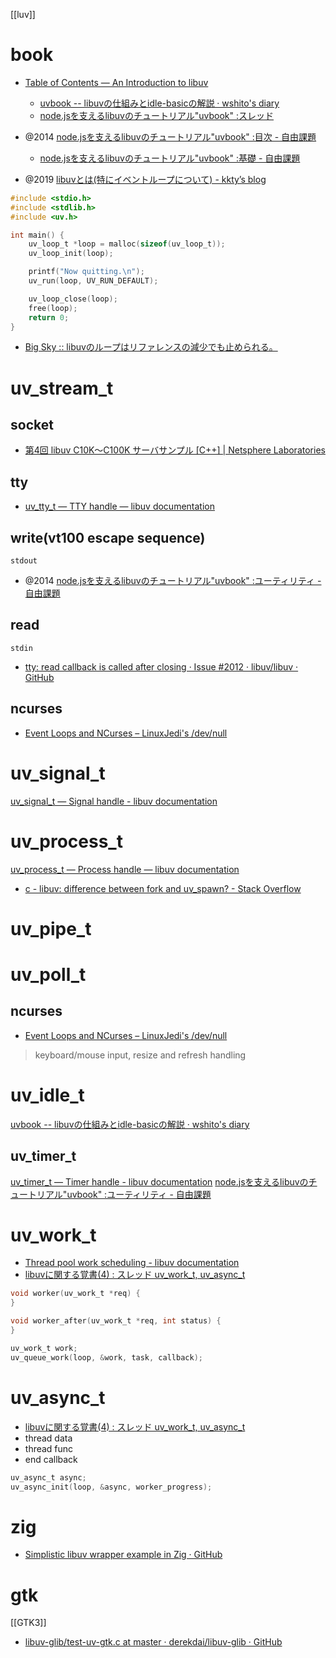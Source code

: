 [[luv]]

# book
- [Table of Contents — An Introduction to libuv](https://nikhilm.github.io/uvbook/)
	- [uvbook -- libuvの仕組みとidle-basicの解説 · wshito's diary](http://diary.wshito.com/comp/lisp/uvbook/uvbook-idle-basic/)
	- [node.jsを支えるlibuvのチュートリアル"uvbook" :スレッド](https://kimitok.hateblo.jp/entry/2014/04/16/223643) 

- @2014 [node.jsを支えるlibuvのチュートリアル"uvbook" :目次 - 自由課題](https://kimitok.hateblo.jp/entry/2014/03/30/184206)
	- [node.jsを支えるlibuvのチュートリアル"uvbook" :基礎 - 自由課題](https://kimitok.hateblo.jp/entry/2014/03/30/185544)

- @2019 [libuvとは(特にイベントループについて) - kkty’s blog](https://blog.kkty.jp/entry/2019/01/11/195601)

```c
#include <stdio.h>
#include <stdlib.h>
#include <uv.h>

int main() {
    uv_loop_t *loop = malloc(sizeof(uv_loop_t));
    uv_loop_init(loop);

    printf("Now quitting.\n");
    uv_run(loop, UV_RUN_DEFAULT);

    uv_loop_close(loop);
    free(loop);
    return 0;
}
```

- [Big Sky :: libuvのループはリファレンスの減少でも止められる。](https://mattn.kaoriya.net/software/lang/c/20111213134522.htm)

# uv_stream_t
## socket
- [第4回 libuv C10K〜C100K サーバサンプル [C++] | Netsphere Laboratories](https://www.nslabs.jp/libuv-c10k-server.rhtml)

## tty
- [uv_tty_t — TTY handle — libuv documentation](http://docs.libuv.org/en/v1.x/tty.html)

## write(vt100 escape sequence)
`stdout`
- @2014 [node.jsを支えるlibuvのチュートリアル"uvbook" :ユーティリティ - 自由課題](https://kimitok.hateblo.jp/entry/2014/04/24/231854)

## read
`stdin`
- [tty: read callback is called after closing · Issue #2012 · libuv/libuv · GitHub](https://github.com/libuv/libuv/issues/2012)

## ncurses
- [Event Loops and NCurses – LinuxJedi's /dev/null](https://linuxjedi.co.uk/2020/04/29/event-loops-and-ncurses/)

# uv_signal_t
[uv_signal_t — Signal handle - libuv documentation](https://docs.libuv.org/en/v1.x/signal.html)

# uv_process_t
[uv_process_t — Process handle — libuv documentation](http://docs.libuv.org/en/v1.x/process.html)
- [c - libuv: difference between fork and uv_spawn? - Stack Overflow](https://stackoverflow.com/questions/70031085/libuv-difference-between-fork-and-uv-spawn)


# uv_pipe_t

# uv_poll_t
## ncurses
- [Event Loops and NCurses – LinuxJedi's /dev/null](https://linuxjedi.co.uk/2020/04/29/event-loops-and-ncurses/)
> keyboard/mouse input, resize and refresh handling

# uv_idle_t
[uvbook -- libuvの仕組みとidle-basicの解説 · wshito's diary](http://diary.wshito.com/comp/lisp/uvbook/uvbook-idle-basic/)

## uv_timer_t
[uv_timer_t — Timer handle - libuv documentation](https://docs.libuv.org/en/v1.x/timer.html)
[node.jsを支えるlibuvのチュートリアル"uvbook" :ユーティリティ - 自由課題](https://kimitok.hateblo.jp/entry/2014/04/24/231854)

# uv_work_t
- [Thread pool work scheduling - libuv documentation](https://docs.libuv.org/en/v1.x/threadpool.html)
- [libuvに関する覚書(4) : スレッド uv_work_t, uv_async_t](https://www.usagi1975.com/052220180938/)

```c
void worker(uv_work_t *req) {
}

void worker_after(uv_work_t *req, int status) {
}

uv_work_t work;
uv_queue_work(loop, &work, task, callback);
```

# uv_async_t
- [libuvに関する覚書(4) : スレッド uv_work_t, uv_async_t](https://www.usagi1975.com/052220180938/)
- thread data
- thread func
- end callback

```c
uv_async_t async;
uv_async_init(loop, &async, worker_progress);
```

# zig
- [Simplistic libuv wrapper example in Zig · GitHub](https://gist.github.com/Qix-/a53c46b0ff25a38a24a49c1dcea28d54)

# gtk
[[GTK3]]
- [libuv-glib/test-uv-gtk.c at master · derekdai/libuv-glib · GitHub](https://github.com/derekdai/libuv-glib/blob/master/test-uv-gtk.c)
